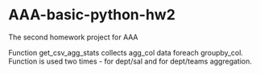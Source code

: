 # AAA-basic-python-hw2
The second homework project for AAA

Function get_csv_agg_stats collects agg_col data foreach groupby_col.
Function is used two times - for dept/sal and for dept/teams aggregation.